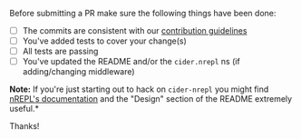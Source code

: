 Before submitting a PR make sure the following things have been done:

- [ ] The commits are consistent with our [contribution guidelines](../blob/master/.github/CONTRIBUTING.md)
- [ ] You've added tests to cover your change(s)
- [ ] All tests are passing
- [ ] You've updated the README and/or the `cider.nrepl` ns (if adding/changing middleware)

**Note:** If you're just starting out to hack on `cider-nrepl` you might find
[nREPL's documentation](https://nrepl.org) and the
"Design" section of the README extremely useful.*

Thanks!
